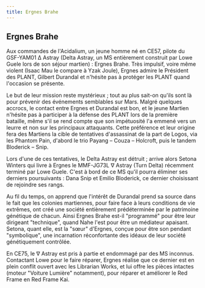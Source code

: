 ```yaml
---
title: Ergnes Brahe
---
```


Ergnes Brahe
------------




Aux commandes de l'Acidalium, un jeune homme né en CE57, pilote du GSF-YAM01 Δ Astray (Delta Astray, un MS entièrement construit par Lowe Guele lors de son séjour martien) : Ergnes Brahe. Très impulsif, voire même violent (Isaac Mau le compare à Yzak Joule), Ergnes admire le Président des PLANT, Gilbert Durandal et n'hésite pas à protéger les PLANT quand l'occasion se présente.


Le but de leur mission reste mystérieux ; tout au plus sait-on qu'ils sont là pour prévenir des événements semblables sur Mars. Malgré quelques accrocs, le contact entre Ergnes et Durandal est bon, et le jeune Martien n'hésite pas à participer à la défense des PLANT lors de la première bataille, même s'il se rend compte que son impétuosité l'a emmené vers un leurre et non sur les principaux attaquants. Cette préférence et leur origine fera des Martiens la cible de tentatives d'assassinat de la part de Logos, via les Phantom Pain, d'abord le trio Payang – Couza – Holcroft, puis le tandem Bloderick – Snip.


Lors d'une de ces tentatives, le Delta Astray est détruit ; arrive alors Setona Winters qui livre à Ergnes le MMF-JG73L ∇ Astray (Turn Delta) récemment terminé par Lowe Guele. C'est à bord de ce MS qu'il pourra éliminer ses derniers poursuivants : Dana Snip et Emilio Bloderick, ce dernier choisissant de rejoindre ses rangs.


Au fil du temps, on apprend que l'intérêt de Durandal prend sa source dans le fait que les colonies martiennes, pour faire face à leurs conditions de vie extrêmes, ont créé une société entièrement prédéterminée par le patrimoine génétique de chacun. Ainsi Ergnes Brahe est-il "programmé" pour être leur dirigeant "technique", quand Nahe l'est pour être un médiateur apaisant. Setona, quant elle, est la "sœur" d'Ergnes, conçue pour être son pendant "symbolique", une incarnation réconfortante des idéaux de leur société génétiquement contrôlée.


En CE75, le ∇ Astray est pris à partie et endommagé par des MS inconnus. Contactant Lowe pour le faire réparer, Ergnes réalise que ce dernier est en plein conflit ouvert avec les Librarian Works, et lui offre les pièces intactes (moteur "Voiture Lumière" notamment), pour réparer et améliorer le Red Frame en Red Frame Kai.


